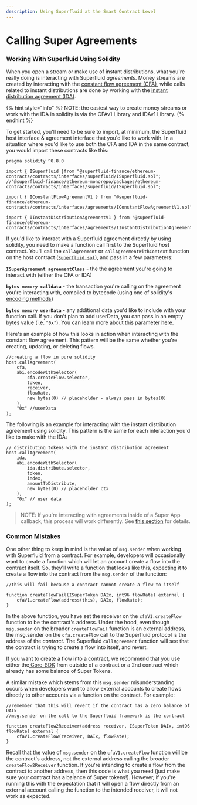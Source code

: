 ```yaml
---
description: Using Superfluid at the Smart Contract Level
---
```


# Calling Super Agreements

### Working With Superfluid Using Solidity

When you open a stream or make use of instant distributions, what you're really doing is interacting with Superfluid _agreements_. Money streams are created by interacting with the [constant flow agreement (CFA)](https://github.com/superfluid-finance/protocol-monorepo/blob/dev/packages/ethereum-contracts/contracts/agreements/ConstantFlowAgreementV1.sol), while calls related to instant distributions are done by working with the [instant distribution agreement (IDA)](https://github.com/superfluid-finance/protocol-monorepo/blob/dev/packages/ethereum-contracts/contracts/agreements/InstantDistributionAgreementV1.sol).

{% hint style="info" %}
NOTE: the easiest way to create money streams or work with the IDA in solidity is via the CFAv1 Library and IDAv1 Library.
{% endhint %}

To get started, you'll need to be sure to import, at minimum, the Superfluid host interface & agreement interface that you'd like to work with. In a situation where you'd like to use both the CFA and IDA in the same contract, you would import these contracts like this:

```solidity
pragma solidity ^0.8.0

import { ISuperfluid }from "@superfluid-finance/ethereum-contracts/contracts/interfaces/superfluid/ISuperfluid.sol"; //"@superfluid-finance/ethereum-monorepo/packages/ethereum-contracts/contracts/interfaces/superfluid/ISuperfluid.sol";

import { IConstantFlowAgreementV1 } from "@superfluid-finance/ethereum-contracts/contracts/interfaces/agreements/IConstantFlowAgreementV1.sol";

import { IInstantDistributionAgreementV1 } from "@superfluid-finance/ethereum-contracts/contracts/interfaces/agreements/IInstantDistributionAgreementV1.sol";
```

If you'd like to interact with a Superfluid agreement directly by using solidity, you need to make a function call first to the Superfluid _host_ contract. You'll call the `callAgreement` or `callAgreementWithContext` function on the host contract ([`Superfluid.sol`](https://github.com/superfluid-finance/protocol-monorepo/blob/dev/packages/ethereum-contracts/contracts/superfluid/Superfluid.sol)), and pass in a few parameters:

**`ISuperAgreement agreementClass`** - the the agreement you're going to interact with (either the CFA or IDA)

**`bytes memory calldata`** - the transaction you're calling on the agreement you're interacting with, compiled to bytecode (using one of solidity's [encoding methods](https://docs.soliditylang.org/en/v0.8.10/abi-spec.html#argument-encoding))

**`bytes memory userData`** - any additional data you'd like to include with your function call. If you don't plan to add userData, you can pass in an empty bytes value (i.e. `"0x"`). You can learn more about this parameter [here](../super-apps/user-data/).

Here's an example of how this looks in action when interacting with the constant flow agreement. This pattern will be the same whether you're creating, updating, or deleting flows.

```solidity
//creating a flow in pure solidity
host.callAgreement(
    cfa,
    abi.encodeWithSelector(
        cfa.createFlow.selector,
        token,
        receiver,
        flowRate,
        new bytes(0) // placeholder - always pass in bytes(0)
    ),
    "0x" //userData
);
```

The following is an example for interacting with the instant distribution agreement using solidity. This pattern is the same for each interaction you'd like to make with the IDA:

```solidity
// distributing tokens with the instant distribution agreement
host.callAgreement(
    ida,
    abi.encodeWithSelector(
        ida.distribute.selector,
        token,
        index,
        amountToDistribute,
        new bytes(0) // placeholder ctx
    ),
    "0x" // user data
);
```

> NOTE: If you're interacting with agreements inside of a Super App callback, this process will work differently. See [this section](../super-apps/super-app-callbacks/calling-agreements-in-super-apps.md) for details.

### Common Mistakes

One other thing to keep in mind is the value of `msg.sender` when working with Superfluid from a contract. For example, developers will occasionally want to create a function which will let an account create a flow into the contract itself. So, they'll write a function that looks like this, expecting it to create a flow into the contract from the `msg.sender` of the function:

```solidity
//this will fail because a contract cannot create a flow to itself

function createFlowFail(ISuperToken DAIx, int96 flowRate) external {
    cfaV1.createFlow(address(this), DAIx, flowRate);
}
```

In the above function, you have set the receiver on the `cfaV1.createFlow` function to be the contract's address. Under the hood, even though `msg.sender` on the broader `createFlowFail` function is an external address, the msg.sender on the `cfa.createFlow` call to the Superfluid protocol is the address of the _contract_. The Superfluid `callAgreement` function will see that the contract is trying to create a flow into itself, and revert.

If you want to create a flow into a contract, we recommend that you use either the[ Core-SDK](../constant-flow-agreement-cfa/money-streaming-1.md) from outside of a contract or a 2nd contract which already has some balance of Super Tokens.

A similar mistake which stems from this `msg.sender` misunderstanding occurs when developers want to allow external accounts to create flows directly to other accounts via a function on the contract. For example:

```solidity
//remember that this will revert if the contract has a zero balance of DAIx
//msg.sender on the call to the Superfluid framework is the contract

function createFlow2Receiver(address receiver, ISuperToken DAIx, int96 flowRate) external {
    cfaV1.createFlow(receiver, DAIx, flowRate);
}
```

Recall that the value of `msg.sender` on the `cfaV1.createFlow` function will be the contract's address, not the external address calling the broader `createFlow2Receiver` function. If you're intending to create a flow from the contract to another address, then this code is what you need (just make sure your contract has a balance of Super tokens!). However, if you're running this with the expectation that it will open a flow directly from an external account calling the function to the intended receiver, it will not work as expected.
